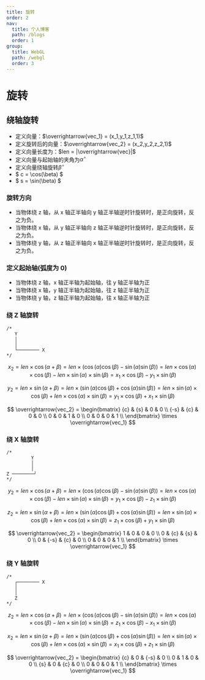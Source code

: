 ```yaml
---
title: 旋转
order: 2
nav:
  title: 个人博客
  path: /blogs
  order: 1
group:
  title: WebGL
  path: /webgl
  order: 3
---
```


# 旋转

## 绕轴旋转

- 定义向量：$\overrightarrow{vec_1} = (x_1,y_1,z_1,1)$
- 定义旋转后的向量：$\overrightarrow{vec_2} = (x_2,y_2,z_2,1)$
- 定义向量长度为：$len = |\overrightarrow{vec}|$
- 定义向量与起始轴的夹角为$\alpha^\circ$
- 定义向量绕轴旋转$\beta^\circ$
- $ c = \cos(\beta) $
- $ s = \sin(\beta) $

### 旋转方向

- 当物体绕 z 轴，从 x 轴正半轴向 y 轴正半轴逆时针旋转时，是正向旋转，反之为负。
- 当物体绕 x 轴，从 y 轴正半轴向 z 轴正半轴逆时针旋转时，是正向旋转，反之为负。
- 当物体绕 y 轴，从 z 轴正半轴向 x 轴正半轴逆时针旋转时，是正向旋转，反之为负。

### 定义起始轴(弧度为 0)

- 当物体绕 z 轴，x 轴正半轴为起始轴，往 y 轴正半轴为正
- 当物体绕 x 轴，y 轴正半轴为起始轴，往 z 轴正半轴为正
- 当物体绕 y 轴，z 轴正半轴为起始轴，往 x 轴正半轴为正

### 绕 Z 轴旋转

```
/*
   Y
   │
   │
   └──────── X
*/
```

$$
x_2
   = len \times \cos(\alpha+\beta)
   = len \times (\cos(\alpha)\cos(\beta) - \sin(\alpha)\sin(\beta))
   = len \times \cos(\alpha) \times \cos(\beta) - len \times \sin(\alpha) \times \sin(\beta)
   = x_1 \times \cos(\beta) - y_1 \times \sin(\beta)
$$

$$
y_2
   = len \times \sin(\alpha+\beta)
   = len \times (\sin(\alpha)\cos(\beta) + \cos(\alpha)\sin(\beta))
   = len \times \sin(\alpha) \times \cos(\beta) + len \times \cos(\alpha) \times \sin(\beta)
   = y_1 \times \cos(\beta) + x_1 \times \sin(\beta)
$$

$$
\overrightarrow{vec_2} =
\begin{bmatrix}
{c}  & {s} & 0 & 0 \\
{-s} & {c} & 0 & 0 \\
0    & 0   & 1 & 0 \\
0    & 0   & 0 & 1 \\
\end{bmatrix}
\times \overrightarrow{vec_1}
$$

### 绕 X 轴旋转

```
/*
         Y
         │
         │
Z ────────┘
*/
```

$$
y_2
   = len \times \cos(\alpha+\beta)
   = len \times (\cos(\alpha)\cos(\beta) - \sin(\alpha)\sin(\beta))
   = len \times \cos(\alpha) \times \cos(\beta) - len \times \sin(\alpha) \times \sin(\beta)
   = y_1 \times \cos(\beta) - z_1 \times \sin(\beta)
$$

$$
z_2
   = len \times \sin(\alpha+\beta)
   = len \times (\sin(\alpha)\cos(\beta) + \cos(\alpha)\sin(\beta))
   = len \times \sin(\alpha) \times \cos(\beta) + len \times \cos(\alpha) \times \sin(\beta)
   = z_1 \times \cos(\beta) + y_1 \times \sin(\beta)
$$

$$
\overrightarrow{vec_2} =
\begin{bmatrix}
1 & 0    & 0   & 0 \\
0 & {c}  & {s} & 0 \\
0 & {-s} & {c} & 0 \\
0 & 0    & 0   & 1 \\
\end{bmatrix}
\times \overrightarrow{vec_1}
$$

### 绕 Y 轴旋转

```
/*
   ┌──────── X
   │
   │
   Z
*/
```

$$
z_2
   = len \times \cos(\alpha+\beta)
   = len \times (\cos(\alpha)\cos(\beta) - \sin(\alpha)\sin(\beta))
   = len \times \cos(\alpha) \times \cos(\beta) - len \times \sin(\alpha) \times \sin(\beta)
   = z_1 \times \cos(\beta) - x_1 \times \sin(\beta)
$$

$$
x_2
   = len \times \sin(\alpha+\beta)
   = len \times (\sin(\alpha)\cos(\beta) + \cos(\alpha)\sin(\beta))
   = len \times \sin(\alpha) \times \cos(\beta) + len \times \cos(\alpha) \times \sin(\beta)
   = x_1 \times \cos(\beta) + z_1 \times \sin(\beta)
$$

$$
\overrightarrow{vec_2} =
\begin{bmatrix}
{c} & 0 & {-s} & 0 \\
0   & 1 & 0    & 0 \\
{s} & 0 & {c}  & 0 \\
0   & 0 & 0    & 1 \\
\end{bmatrix}
\times \overrightarrow{vec_1}
$$
